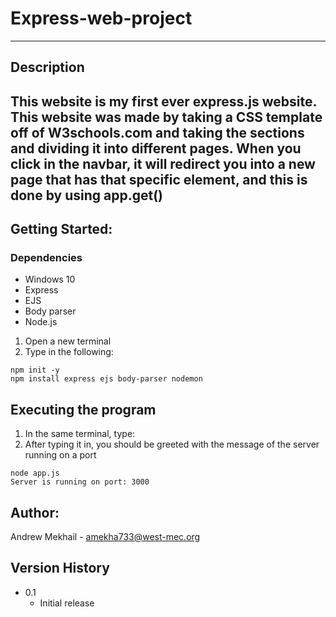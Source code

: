 # Express-web-project
---
## Description
This website is my first ever express.js website. This website was made by taking a CSS template off of W3schools.com and taking the sections and dividing it into different pages. When you click in the navbar, it will redirect you into a new page that has that specific element, and this is done by using app.get()
---
## Getting Started:
### Dependencies
* Windows 10
* Express
* EJS
* Body parser
* Node.js

1. Open a new terminal
2. Type in the following:
```
npm init -y
npm install express ejs body-parser nodemon
```

## Executing the program
1. In the same terminal, type:
2. After typing it in, you should be greeted with the message of the server running on a port
```
node app.js
Server is running on port: 3000
```

## Author:
Andrew Mekhail - amekha733@west-mec.org

## Version History
* 0.1
  *   Initial release
